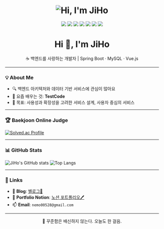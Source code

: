 <h1 align="center">
  <img src="https://img.shields.io/badge/Hi🐢I'm_JiHo-white?style=for-the-badge&logo=Spring&logoColor=44bd32&labelColor=44bd32" alt="Hi, I'm JiHo" />
</h1>
<p align="center">
  <img src="https://img.shields.io/badge/Java-007396?style=flat-square&logo=openjdk&logoColor=white" />
  <img src="https://img.shields.io/badge/Backend_Developer-27ae60?style=flat-square" />
  <img src="https://img.shields.io/badge/Spring_Boot-6DB33F?style=flat-square&logo=spring-boot&logoColor=white" />
  <img src="https://img.shields.io/badge/MySQL-4DB33D?style=flat-square&logo=mysql&logoColor=white" />
  <img src="https://img.shields.io/badge/Vue.js-42b883?style=flat-square&logo=vue.js&logoColor=white" />
  <img src="https://img.shields.io/badge/Docker-2496ED?style=flat-square&logo=docker&logoColor=white" />
  <img src="https://img.shields.io/badge/AWS-232F3E?style=flat-square&logo=amazon-aws" />
</p>
<h1 align="center">Hi 🐢, I'm JiHo</h1>
<p align="center">☕ 백엔드를 사랑하는 개발자 | Spring Boot · MySQL · Vue.js</p>

---

### 💡 About Me
- 🔍 백엔드 아키텍처와 데이터 기반 서비스에 관심이 많아요
- 🧠 요즘 배우는 것: **TestCode**
- 🚀 목표: 사용성과 확장성을 고려한 서비스 설계, 사용자 중심의 서비스

---

### 🏆 Baekjoon Online Judge

[![Solved.ac Profile](http://mazassumnida.wtf/api/v2/generate_badge?boj=nemo00528)](https://solved.ac/nemo00528)


---

### 📊 GitHub Stats

![JiHo's GitHub stats](https://github-readme-stats.vercel.app/api?username=kjh-0523&show_icons=true&theme=default)
![Top Langs](https://github-readme-stats.vercel.app/api/top-langs/?username=kjh-0523&layout=compact)

---

### 🔗 Links

- 📝 **Blog**: [벨로그🐢](https://velog.io/@nemo00528/posts)
- 📌 **Portfolio Notion**: [노션 포트폴리오🖊️](https://www.notion.so/1ff288a7110d80c79ddae390c1e86572?source=copy_link)
- 📫 **Email**: `nemo00528@gmail.com`

---

<p align="center">
  💬 꾸준함은 배신하지 않는다. 오늘도 한 걸음.
</p>
